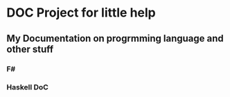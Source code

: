 # DOC Project for little help 
## My Documentation on progrmming language and other stuff
### F# 
### Haskell DoC
